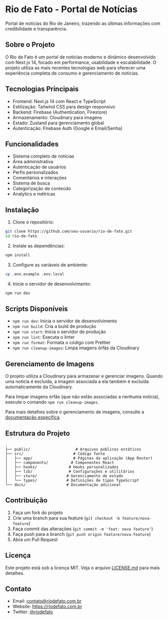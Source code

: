 # Rio de Fato - Portal de Notícias

Portal de notícias do Rio de Janeiro, trazendo as últimas informações com credibilidade e transparência.

## Sobre o Projeto

O Rio de Fato é um portal de notícias moderno e dinâmico desenvolvido com Next.js 14, focado em performance, usabilidade e escalabilidade. O projeto utiliza as mais recentes tecnologias web para oferecer uma experiência completa de consumo e gerenciamento de notícias.

## Tecnologias Principais

- Frontend: Next.js 14 com React e TypeScript
- Estilização: Tailwind CSS para design responsivo
- Backend: Firebase (Authentication, Firestore)
- Armazenamento: Cloudinary para imagens
- Estado: Zustand para gerenciamento global
- Autenticação: Firebase Auth (Google e Email/Senha)

## Funcionalidades

- Sistema completo de notícias
- Área administrativa
- Autenticação de usuários
- Perfis personalizados
- Comentários e interações
- Sistema de busca
- Categorização de conteúdo
- Analytics e métricas

## Instalação

1. Clone o repositório:

```bash
git clone https://github.com/seu-usuario/rio-de-fato.git
cd rio-de-fato
```

2. Instale as dependências:

```bash
npm install
```

3. Configure as variáveis de ambiente:

```bash
cp .env.example .env.local
```

4. Inicie o servidor de desenvolvimento:

```bash
npm run dev
```

## Scripts Disponíveis

- `npm run dev`: Inicia o servidor de desenvolvimento
- `npm run build`: Cria a build de produção
- `npm run start`: Inicia o servidor de produção
- `npm run lint`: Executa o linter
- `npm run format`: Formata o código com Prettier
- `npm run cleanup-images`: Limpa imagens órfãs da Cloudinary

## Gerenciamento de Imagens

O projeto utiliza a Cloudinary para armazenar e gerenciar imagens. Quando uma notícia é excluída, a imagem associada a ela também é excluída automaticamente da Cloudinary.

Para limpar imagens órfãs (que não estão associadas a nenhuma notícia), execute o comando `npm run cleanup-images`.

Para mais detalhes sobre o gerenciamento de imagens, consulte a [documentação específica](docs/cloudinary-management.md).

## Estrutura do Projeto

```
.
├── public/                    # Arquivos públicos estáticos
├── src/                      # Código fonte
│   ├── app/                  # Páginas da aplicação (App Router)
│   ├── components/          # Componentes React
│   ├── hooks/              # Hooks personalizados
│   ├── lib/                # Configurações e utilitários
│   ├── store/             # Gerenciamento de estado
│   └── types/             # Definições de tipos TypeScript
└── docs/                  # Documentação adicional
```

## Contribuição

1. Faça um fork do projeto
2. Crie uma branch para sua feature (`git checkout -b feature/nova-feature`)
3. Faça commit das alterações (`git commit -m 'feat: nova feature'`)
4. Faça push para a branch (`git push origin feature/nova-feature`)
5. Abra um Pull Request

## Licença

Este projeto está sob a licença MIT. Veja o arquivo [LICENSE.md](LICENSE.md) para mais detalhes.

## Contato

- Email: contato@riodefato.com.br
- Website: https://riodefato.com.br
- Twitter: [@riodefato](https://twitter.com/riodefato)
